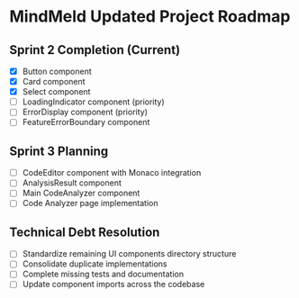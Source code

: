 # MindMeld Updated Project Roadmap

## Sprint 2 Completion (Current)
- [x] Button component
- [x] Card component
- [x] Select component
- [ ] LoadingIndicator component (priority)
- [ ] ErrorDisplay component (priority)
- [ ] FeatureErrorBoundary component

## Sprint 3 Planning
- [ ] CodeEditor component with Monaco integration
- [ ] AnalysisResult component
- [ ] Main CodeAnalyzer component
- [ ] Code Analyzer page implementation

## Technical Debt Resolution
- [ ] Standardize remaining UI components directory structure
- [ ] Consolidate duplicate implementations
- [ ] Complete missing tests and documentation
- [ ] Update component imports across the codebase
